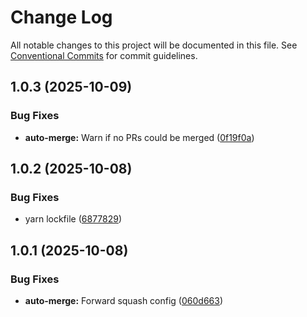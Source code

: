 # Change Log

All notable changes to this project will be documented in this file.
See [Conventional Commits](https://conventionalcommits.org) for commit guidelines.

## 1.0.3 (2025-10-09)


### Bug Fixes

* **auto-merge:** Warn if no PRs could be merged ([0f19f0a](https://github.com/ffflorian/node-packages/commit/0f19f0a6f16c0caa5b288aefa4bc58de239b8734))





## 1.0.2 (2025-10-08)


### Bug Fixes

* yarn lockfile ([6877829](https://github.com/ffflorian/node-packages/commit/6877829b8c223d469d44beb0d4c332f2a3e626a9))





## 1.0.1 (2025-10-08)


### Bug Fixes

* **auto-merge:** Forward squash config ([060d663](https://github.com/ffflorian/node-packages/commit/060d6630ebff0e878f98f586c655483c3576c354))
